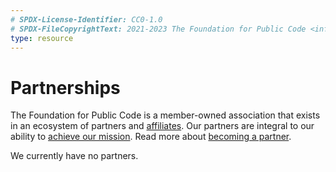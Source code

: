 ```yaml
---
# SPDX-License-Identifier: CC0-1.0
# SPDX-FileCopyrightText: 2021-2023 The Foundation for Public Code <info@publiccode.net>
type: resource
---
```


# Partnerships

The Foundation for Public Code is a member-owned association that exists in an ecosystem of partners and [affiliates](affiliates.md). Our partners are integral to our ability to [achieve our mission](https://about.publiccode.net/organization/mission.html).
Read more about [becoming a partner](../activities/creating-partnerships/index.md).

We currently have no partners.
